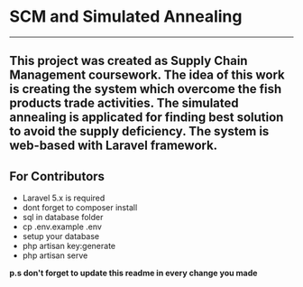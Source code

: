 # SCM and Simulated Annealing
----
This project was created as Supply Chain Management coursework. The idea of this work is creating the system which overcome the fish products trade activities. The simulated annealing is applicated for finding best solution to avoid the supply deficiency. The system is web-based with Laravel framework.
----

## For Contributors

- Laravel 5.x is required
- dont forget to composer install
- sql in database folder
- cp .env.example .env
- setup your database
- php artisan key:generate
- php artisan serve

**p.s don't forget to update this readme in every change you made**
